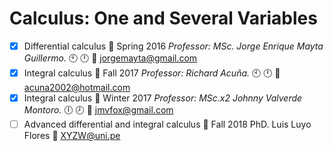 # Calculus: One and Several Variables

- [x] Differential calculus :orange_book: Spring 2016 _Professor: MSc. Jorge Enrique Mayta Guillermo._ :clock10: :clock12: :e-mail: jorgemayta@gmail.com<br /> 
- [x] Integral calculus :notebook_with_decorative_cover: Fall 2017 _Professor: Richard Acuña._ :clock10: :clock12: :e-mail: acuna2002@hotmail.com
- [x] Integral calculus :notebook_with_decorative_cover: Winter 2017 _Professor: MSc.x2 Johnny Valverde Montoro._ :clock6: :clock8: :e-mail: jmvfox@gmail.com
- [ ] Advanced differential and integral calculus :closed_book: Fall 2018 PhD. Luis Luyo Flores :e-mail: XYZW@uni.pe

